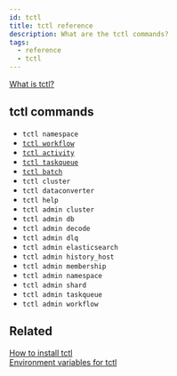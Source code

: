 ```yaml
---
id: tctl
title: tctl reference
description: What are the tctl commands?
tags:
  - reference
  - tctl
---
```


[What is tctl?](/docs/content/what-is-tctl)

## tctl commands

- `tctl namespace`
- [`tctl workflow`](/docs/reference/tctl/workflow)
- [`tctl activity`](/docs/reference/tctl/activity)
- [`tctl taskqueue`](/docs/reference/tctl/taskqueue)
- [`tctl batch`](/docs/reference/tctl/batch)
- `tctl cluster`
- `tctl dataconverter`
- `tctl help`
- `tctl admin cluster`
- `tctl admin db`
- `tctl admin decode`
- `tctl admin dlq`
- `tctl admin elasticsearch`
- `tctl admin history_host`
- `tctl admin membership`
- `tctl admin namespace`
- `tctl admin shard`
- `tctl admin taskqueue`
- `tctl admin workflow`

## Related

[How to install tctl](/docs/content/how-to-install-tctl)  
[Environment variables for tctl](./tctl/environment-variables.md)  
